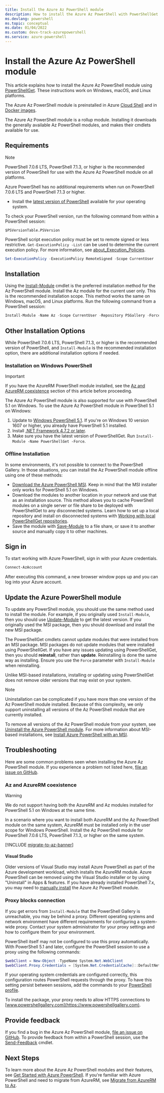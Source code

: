 ```yaml
---
title: Install the Azure Az PowerShell module
description: How to install the Azure Az PowerShell with PowerShellGet
ms.devlang: powershell
ms.topic: conceptual
ms.date: 01/04/2022
ms.custom: devx-track-azurepowershell
ms.service: azure-powershell
---
```


# Install the Azure Az PowerShell module

This article explains how to install the Azure Az PowerShell module using
[PowerShellGet](/powershell/scripting/gallery/installing-psget). These instructions work on Windows,
macOS, and Linux platforms.

The Azure Az PowerShell module is preinstalled in Azure
[Cloud Shell](/azure/cloud-shell/overview) and in [Docker images](azureps-in-docker.md).

The Azure Az PowerShell module is a rollup module. Installing it downloads the generally available
Az PowerShell modules, and makes their cmdlets available for use.

## Requirements

> [!NOTE]
> PowerShell 7.0.6 LTS, PowerShell 7.1.3, or higher is the recommended version of PowerShell for
> use with the Azure Az PowerShell module on all platforms.

Azure PowerShell has no additional requirements when run on PowerShell 7.0.6 LTS and PowerShell
7.1.3 or higher.

- Install the
 [latest version of PowerShell](/powershell/scripting/install/installing-powershell) available for
 your operating system.

To check your PowerShell version, run the following command from within a PowerShell session:

```azurepowershell
$PSVersionTable.PSVersion
```

PowerShell script execution policy must be set to remote signed or less restrictive.
`Get-ExecutionPolicy -List` can be used to determine the current execution policy. For more
information, see
[about_Execution_Policies](/powershell/module/microsoft.powershell.core/about/about_execution_policies).

```powershell
Set-ExecutionPolicy -ExecutionPolicy RemoteSigned -Scope CurrentUser
```

## Installation

Using the [Install-Module](/powershell/module/powershellget/install-module) cmdlet is the preferred
installation method for the Az PowerShell module. Install the Az module for the current user only.
This is the recommended installation scope. This method works the same on Windows, macOS, and Linux
platforms. Run the following command from a PowerShell session:

```powershell
Install-Module -Name Az -Scope CurrentUser -Repository PSGallery -Force
```

## Other Installation Options

While PowerShell 7.0.6 LTS, PowerShell 7.1.3, or higher is the recommended version of PowerShell,
and `Install-Module` is the recommended installation option, there are additional installation
options if needed.

### Installation on Windows PowerShell

> [!IMPORTANT]
> If you have the AzureRM PowerShell module installed, see the
> [Az and AzureRM coexistence](install-az-ps.md#az-and-azurerm-coexistence) section of this article
> before proceeding.

The Azure Az PowerShell module is also supported for use with PowerShell 5.1 on Windows. To use the
Azure Az PowerShell module in PowerShell 5.1 on Windows:

1. Update to
   [Windows PowerShell 5.1](/powershell/scripting/windows-powershell/install/installing-windows-powershell#upgrading-existing-windows-powershell).
   If you're on Windows 10 version 1607 or higher, you already have PowerShell 5.1 installed.
2. Install [.NET Framework 4.7.2 or later](/dotnet/framework/install).
3. Make sure you have the latest version of PowerShellGet. Run `Install-Module -Name PowerShellGet -Force`.

### Offline Installation

In some environments, it's not possible to connect to the PowerShell Gallery. In those situations,
you can install the Az PowerShell module offline using one of these methods:

- [Download the Azure PowerShell MSI](install-az-ps-msi.md). Keep in mind that the MSI installer
  only works for PowerShell 5.1 on Windows.
- Download the modules to another location in your network and use that as an installation source.
  This method allows you to cache PowerShell modules on a single server or file share to be deployed
  with PowerShellGet to any disconnected systems. Learn how to set up a local repository and install
  on disconnected systems with
  [Working with local PowerShellGet repositories](/powershell/scripting/gallery/how-to/working-with-local-psrepositories).
- Save the module with [Save-Module](/powershell/module/PowershellGet/Save-Module) to a file share,
  or save it to another source and manually copy it to other machines.

## Sign in

To start working with Azure PowerShell, sign in with your Azure credentials.

```powershell
Connect-AzAccount
```

After executing this command, a new browser window pops up and you can log into your Azure account.

## Update the Azure PowerShell module

To update any PowerShell module, you should use the same method used to install the module. For
example, if you originally used `Install-Module`, then you should use
[Update-Module](/powershell/module/powershellget/update-module) to get the latest version. If you
originally used the MSI package, then you should download and install the new MSI package.

The PowerShellGet cmdlets cannot update modules that were installed from an MSI package. MSI
packages do not update modules that were installed using PowerShellGet. If you have any issues
updating using PowerShellGet, then you should **reinstall**, rather than **update**. Reinstalling is
done the same way as installing. Ensure you use the `Force` parameter with `Install-Module` when
reinstalling.

Unlike MSI-based installations, installing or updating using PowerShellGet does not remove older
versions that may exist on your system.

> [!NOTE]
> Uninstallation can be complicated if you have more than one version of the Az PowerShell module
> installed. Because of this complexity, we only support uninstalling all versions of the Az
> PowerShell module that are currently installed.

To remove all versions of the Az PowerShell module from your system, see
[Uninstall the Azure PowerShell module](uninstall-az-ps.md). For more information about MSI-based
installations, see [Install Azure PowerShell with an MSI](install-az-ps-msi.md).

## Troubleshooting

Here are some common problems seen when installing the Azure Az PowerShell module. If you experience
a problem not listed here,
[file an issue on GitHub](https://github.com/azure/azure-powershell/issues).

### Az and AzureRM coexistence

> [!WARNING]
> We do not support having both the AzureRM and Az modules installed for PowerShell 5.1 on Windows
> at the same time.

In a scenario where you want to install both AzureRM and the Az PowerShell module on the same
system, AzureRM must be installed only in the user scope for Windows PowerShell. Install the Az
PowerShell module for PowerShell 7.0.6 LTS, PowerShell 7.1.3, or higher on the same system.

[!INCLUDE [migrate-to-az-banner](../../includes/migrate-to-az-banner.md)]

#### Visual Studio

Older versions of Visual Studio may install Azure PowerShell as part of the Azure development
workload, which installs the AzureRM module. Azure PowerShell can be removed using the Visual Studio
installer or by using "Uninstall" in Apps & features. If you have already installed PowerShell 7.x,
you may need to [manually install](install-az-ps.md#installation) the Azure Az PowerShell module.

### Proxy blocks connection

If you get errors from `Install-Module` that the PowerShell Gallery is unreachable, you may be
behind a proxy. Different operating systems and network environment have different requirements for
configuring a system-wide proxy. Contact your system administrator for your proxy settings and how
to configure them for your environment.

PowerShell itself may not be configured to use this proxy automatically. With PowerShell 5.1 and
later, configure the PowerShell session to use a proxy using the following commands:

```powershell
$webClient = New-Object -TypeName System.Net.WebClient
$webClient.Proxy.Credentials = [System.Net.CredentialCache]::DefaultNetworkCredentials
```

If your operating system credentials are configured correctly, this configuration routes PowerShell
requests through the proxy. To have this setting persist between sessions, add the commands to your
[PowerShell profile](/powershell/module/microsoft.powershell.core/about/about_profiles).

To install the package, your proxy needs to allow HTTPS connections to [www.powershellgallery.com](https://www.powershellgallery.com).

## Provide feedback

If you find a bug in the Azure Az PowerShell module,
[file an issue on GitHub](https://github.com/Azure/azure-powershell/issues). To provide feedback
from within a PowerShell session, use the
[Send-Feedback](/powershell/module/az.accounts/send-feedback) cmdlet.

## Next Steps

To learn more about the Azure Az PowerShell modules and their features, see
[Get Started with Azure PowerShell](get-started-azureps.md). If you're familiar with Azure
PowerShell and need to migrate from AzureRM, see
[Migrate from AzureRM to Az](migrate-from-azurerm-to-az.md).
